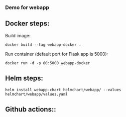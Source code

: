 ### Demo for webapp

## Docker steps:

Build image:

```
docker build --tag webapp-docker .
```

Run container (default port for Flask app is 5000):

```
docker run -d -p 80:5000 webapp-docker
```

## Helm steps:

```
helm install webapp-chart helmchart/webapp/ --values helmchart/webapp/values.yaml
```

## Github actions::

